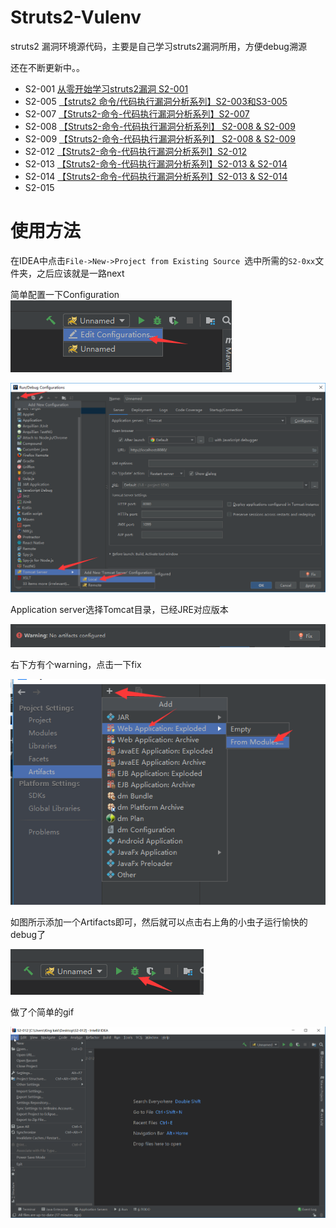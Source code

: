 # Struts2-Vulenv
struts2 漏洞环境源代码，主要是自己学习struts2漏洞所用，方便debug溯源

还在不断更新中。。

- S2-001  [从零开始学习struts2漏洞 S2-001](https://xz.aliyun.com/t/2672)
- S2-005 [【struts2 命令/代码执行漏洞分析系列】S2-003和S3-005](https://chybeta.github.io/2018/05/08/[struts2-命令-代码执行漏洞分析系列]S2-003和S3-005/)
- S2-007 [【Struts2-命令-代码执行漏洞分析系列】S2-007](https://xz.aliyun.com/t/2684)
- S2-008  [【Struts2-命令-代码执行漏洞分析系列】 S2-008 & S2-009 ](http://www.kingkk.com/2018/09/Struts2-命令-代码执行漏洞分析系列-S2-008-S2-009/)
- S2-009  [【Struts2-命令-代码执行漏洞分析系列】 S2-008 & S2-009 ](http://www.kingkk.com/2018/09/Struts2-命令-代码执行漏洞分析系列-S2-008-S2-009/)
- S2-012  [【Struts2-命令-代码执行漏洞分析系列】S2-012 ](http://www.kingkk.com/2018/09/Struts2-命令-代码执行漏洞分析系列-S2-012/)
- S2-013  [【Struts2-命令-代码执行漏洞分析系列】S2-013 & S2-014](https://xz.aliyun.com/t/2694)
- S2-014 [【Struts2-命令-代码执行漏洞分析系列】S2-013 & S2-014](https://xz.aliyun.com/t/2694)
- S2-015 



# 使用方法

在IDEA中点击`File->New->Project from Existing Source `选中所需的`S2-0xx`文件夹，之后应该就是一路next

简单配置一下Configuration![](img/5.png)

![](img/1.png)

Application server选择Tomcat目录，已经JRE对应版本

![](img/2.png)

右下方有个warning，点击一下fix

![](img/3.png)

如图所示添加一个Artifacts即可，然后就可以点击右上角的小虫子运行愉快的debug了

![](img/4.png)

做了个简单的gif

![](img/2.gif)